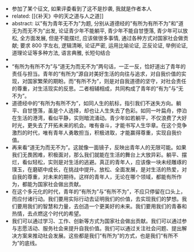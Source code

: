 - 参加了某个征文, 如果评委看到了这不是抄袭, 我就是作者本人
- related: [[《补天》中的天之道与人之道]]
- abstract: 以"有为青年无不为"为题, 分别从道德经的"有所为有所不为"和"道无为而无不为"出发, 论证青少年不能躺平, 青少年不能自甘堕落, 青少年可以放松, 全方面发展, 但是不能摆烂, 应该做很多事情, 通过各种方式对国家社会做贡献; 要求 800 字左右, 逻辑清晰, 论证严密, 运用比喻论证, 正反论证, 举例论证, 道理论证等多种方法, 语言典雅, 长短句结合
-
- “有所为有所不为”与“道无为而无不为”两句话，一正一反，恰好道出了青年的责任与担当。青年的“有所为”源自对美好生活的向往与追求，对自我价值的实现，对国家繁荣的期盼。而“有所不为”，则是对自我道德的坚守，对社会责任的尊重，对生活现实的反思。二者相辅相成，共同构成了青年的“有为”与“无不为”。
- 道德经中的“有所为有所不为”，如同人生的航标，指引我们不迷失方向。躺平、自甘堕落，虽是个人选择，却也让人生失去了色彩。如同一叶扁舟，停泊在生活的港湾，看似平静，实则暗流涌动。青少年如若躺平，不仅浪费了大好时光，更失去了开拓未来的机会。唯有奋斗，才能书写人生华章。在这个竞争激烈的时代，唯有青年人勇敢担当，积极进取，才能赢得尊重，实现自我价值。
- 再来看“道无为而无不为”。这就像一面镜子，反映出青年人的无限可能。如果我们无畏困难，积极面对，那么我们就能在生活的舞台上大放异彩。躺平、摆烂，看似轻松，实则是对生活的逃避。真正的青年人，应该像一块未经雕琢的璞玉，在磨砺中成长，在挑战中提升。放松、全面发展，是对生活的热爱，对自我的尊重，对未来的期待。这样的青年人，无论在哪个领域，都能有所作为，都能为国家社会做出贡献。
- 在这个多元化的时代，青年的“有所为”与“有所不为”，不应只停留在口头上，而应付诸行动。我们要用实际行动去证明我们的价值，去实现我们的梦想。我们要用我们的智慧和力量，去创造一个更美好的未来。我们要用我们的青春和热情，去点燃这个时代的希望。
- 我们可以通过学习、工作、创新等方式为国家社会做出贡献。我们可以通过参与志愿活动、服务社会来提升自我价值。我们可以通过关注社会问题、提出解决方案来推动社会发展。这些都是我们“有所为”的方式，也是我们“有所不为”的底线。